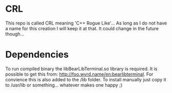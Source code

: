 # CRL

This repo is called CRL meaning 'C++ Rogue Like'... As long as I do not have a name for this creation I will keep it at that. It could change in the future though...

# Dependencies

To run compiled binary the libBearLibTerminal.so library is required. It is possible to get this from: http://foo.wyrd.name/en:bearlibterminal. For convience this is also added to the /lib folder. To install manually just copy it to /usr/lib or something... whatever makes one happy ;)

